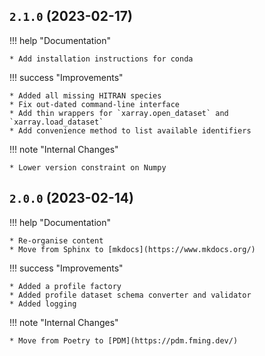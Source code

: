 ## `2.1.0` (2023-02-17)

!!! help "Documentation"

    * Add installation instructions for conda


!!! success "Improvements"

    * Added all missing HITRAN species
    * Fix out-dated command-line interface
    * Add thin wrappers for `xarray.open_dataset` and `xarray.load_dataset`
    * Add convenience method to list available identifiers


!!! note "Internal Changes"

    * Lower version constraint on Numpy


## `2.0.0` (2023-02-14)

!!! help "Documentation"

    * Re-organise content
    * Move from Sphinx to [mkdocs](https://www.mkdocs.org/)


!!! success "Improvements"

    * Added a profile factory
    * Added profile dataset schema converter and validator
    * Added logging

!!! note "Internal Changes"

    * Move from Poetry to [PDM](https://pdm.fming.dev/)